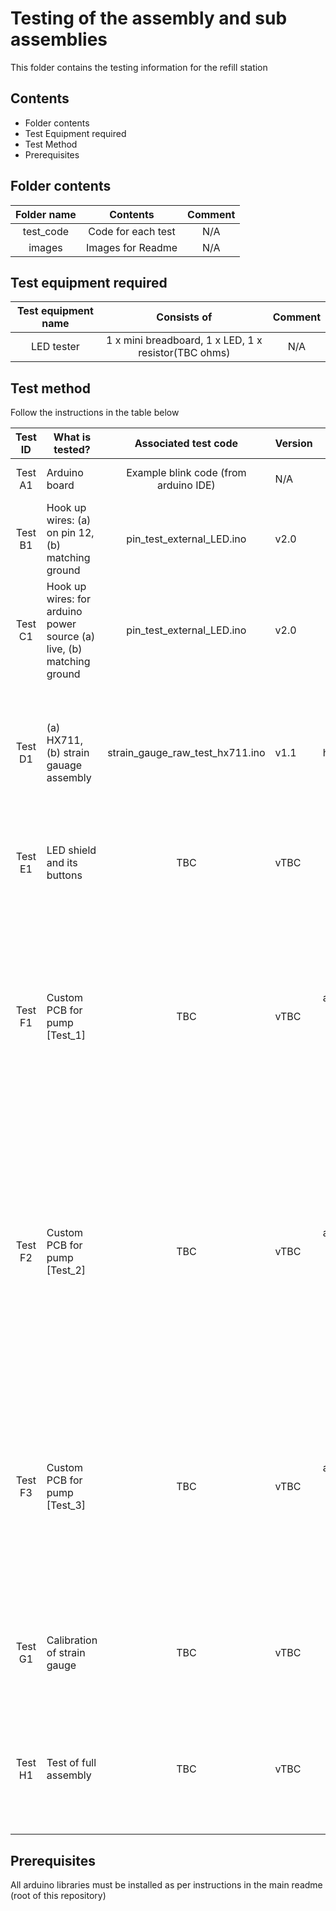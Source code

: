# Testing of the assembly and sub assemblies

This folder contains the testing information for the refill station

## Contents

* Folder contents
* Test Equipment required
* Test Method
* Prerequisites

## Folder contents

| Folder name        | Contents           | Comment  |
| :-----------: |:-------------:| :----:|
| test_code      | Code for each test | N/A |
| images | Images for Readme      |    N/A |

## Test equipment required

| Test equipment name        | Consists of           | Comment  |
| :-----------: |:-------------:| :----:|
| LED tester      | 1 x mini breadboard, 1 x LED, 1 x resistor(TBC ohms) | N/A |


## Test method
Follow the instructions in the table below

| Test ID        | What is tested?       |Associated test code  | Version         | Stage  | Condition | Test steps | Pass criteria
| :-----------:|-------------|:-------------:| ----| ----:| ----| ----| ----|
| Test A1 | Arduino board   | Example blink code (from arduino IDE) | N/A |After wiring to arduino | N/A | Execute code | Built in LED flashes
| Test B1 | Hook up wires: (a) on pin 12, (b) matching ground    | pin_test_external_LED.ino | v2.0 | After wiring to arduino   | Pin #12 hookup wires are connected to LED tester | Execute code | LED tester flashes
| Test C1 | Hook up wires: for arduino power source (a) live, (b) matching ground | pin_test_external_LED.ino | v2.0  | After wiring to arduino | Pin #12 hookup wires are connected to LED tester | Execute code | LED tester flashes
| Test D1 | (a) HX711, (b) strain gauage assembly | strain_gauge_raw_test_hx711.ino | v1.1 | After asembling hx711 and strain gauge | hx711 and strain gauage should be connected and wired into frame. LCD screen can be connected | Execute code | Raw readings are distinct for each weight (TBC)
| Test E1 | LED shield and its buttons | TBC | vTBC | After testing steps above | Pin #12 hookup wires are connected to LED tester | Execute code | LED tester flashes
| Test F1 | Custom PCB for pump [Test_1] | TBC | vTBC | PCB is assembled and mounted onto frame | (a) Pin #12 hookup wires are connected to PCB, and (b) PCB has external power from battery, and (c) PCB output is connected to LED tester  | Execute code | LED tester flashes corresponding with button press
| Test F2 | Custom PCB for pump [Test_2] | TBC | vTBC | PCB is assembled and mounted onto frame | (a) Pin #12 hookup wires are connected to PCB, and (b) PCB has external power from power supply, and (c) PCB output is connected to LED tester  | Execute code | LED tester flashes corresponding with button press
| Test F3 | Custom PCB for pump [Test_3] | TBC | vTBC | PCB is assembled and mounted onto frame | (a) Pin #12 hookup wires are connected to PCB, and (b) PCB has external power from power supply, and (c) PCB output is connected to pump  | Execute code | Pump runs corresponding with button press
| Test G1 | Calibration of strain gauge | TBC | vTBC | Full assembly is ready| Test masses (bottles of liquid 250ml, 500ml, 1L) are prepared  | Execute code and note results in spreadsheet | Note calibration factor
| Test H1 | Test of full assembly | TBC | vTBC | Full assembly is ready and labelled with UID | Calibration factor is entered into code to be uploaded, and ID of assembly is noted in code  | Execute code with water as test fluid | Code runs smoothly with no bugs



## Prerequisites
All arduino libraries must be installed as per instructions in the main readme (root of this repository)